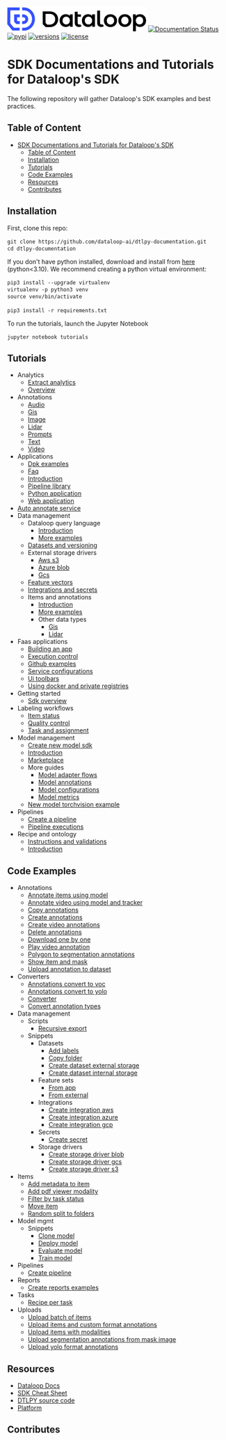 ![LOGO](./assets/site/logo.svg)
[![Documentation Status](https://readthedocs.org/projects/dtlpy/badge/?version=latest)](https://sdk-docs.dataloop.ai/en/latest/?badge=latest)
[![pypi](https://img.shields.io/pypi/v/dtlpy.svg)](https://pypi.org/project/dtlpy/)
[![versions](https://img.shields.io/pypi/pyversions/dtlpy.svg)](https://github.com/dataloop-ai/dtlpy)
[![license](https://img.shields.io/github/license/dataloop-ai/dtlpy-documentation.svg)](https://github.com/dataloop-ai/dtlpy-documentation/blob/master/LICENSE)

# SDK Documentations and Tutorials for Dataloop's SDK

The following repository will gather Dataloop's SDK examples and best practices.

## Table of Content

- [SDK Documentations and Tutorials for Dataloop's SDK](#sdk-documentations-and-tutorials-for-dataloops-sdk)
  - [Table of Content](#table-of-content)
  - [Installation](#installation)
  - [Tutorials](#tutorials)
  - [Code Examples](#code-examples)
  - [Resources](#resources)
  - [Contributes](#contributes)

## Installation

First, clone this repo:

```
git clone https://github.com/dataloop-ai/dtlpy-documentation.git
cd dtlpy-documentation
```

If you don't have python installed, download and install from [here](https://www.python.org/downloads/) (python<3.10).
We recommend creating a python virtual environment:

```
pip3 install --upgrade virtualenv
virtualenv -p python3 venv
source venv/bin/activate

pip3 install -r requirements.txt
```

To run the tutorials, launch the Jupyter Notebook

```
jupyter notebook tutorials
```

## Tutorials

* Analytics
  *  [Extract analytics](tutorials/analytics/extract_analytics/chapter.ipynb)
  *  [Overview](tutorials/analytics/overview/chapter.ipynb)
* Annotations
  *  [Audio](tutorials/annotations/audio/chapter.ipynb)
  *  [Gis](tutorials/annotations/gis/chapter.ipynb)
  *  [Image](tutorials/annotations/image/chapter.ipynb)
  *  [Lidar](tutorials/annotations/lidar/chapter.ipynb)
  *  [Prompts](tutorials/annotations/prompts/chapter.ipynb)
  *  [Text](tutorials/annotations/text/chapter.ipynb)
  *  [Video](tutorials/annotations/video/chapter.ipynb)
* Applications
  *  [Dpk examples](tutorials/applications/dpk_examples/chapter.ipynb)
  *  [Faq](tutorials/applications/faq/chapter.ipynb)
  *  [Introduction](tutorials/applications/introduction/chapter.ipynb)
  *  [Pipeline library](tutorials/applications/pipeline_library/chapter.ipynb)
  *  [Python application](tutorials/applications/python_application/chapter.ipynb)
  *  [Web application](tutorials/applications/web_application/chapter.ipynb)
*  [Auto annotate service](tutorials/auto_annotate_service/chapter.ipynb)
* Data management
  * Dataloop query language
    *  [Introduction](tutorials/data_management/dataloop_query_language/introduction/chapter.ipynb)
    *  [More examples](tutorials/data_management/dataloop_query_language/more_examples/chapter.ipynb)
  *  [Datasets and versioning](tutorials/data_management/datasets_and_versioning/chapter.ipynb)
  * External storage drivers
    *  [Aws s3](tutorials/data_management/external_storage_drivers/aws_s3/chapter.ipynb)
    *  [Azure blob](tutorials/data_management/external_storage_drivers/azure_blob/chapter.ipynb)
    *  [Gcs](tutorials/data_management/external_storage_drivers/gcs/chapter.ipynb)
  *  [Feature vectors](tutorials/data_management/feature_vectors/chapter.ipynb)
  *  [Integrations and secrets](tutorials/data_management/integrations_and_secrets/chapter.ipynb)
  * Items and annotations
    *  [Introduction](tutorials/data_management/items_and_annotations/introduction/chapter.ipynb)
    *  [More examples](tutorials/data_management/items_and_annotations/more_examples/chapter.ipynb)
    * Other data types
      *  [Gis](tutorials/data_management/items_and_annotations/other_data_types/gis/chapter.ipynb)
      *  [Lidar](tutorials/data_management/items_and_annotations/other_data_types/lidar/chapter.ipynb)
* Faas applications
  *  [Building an app](tutorials/faas_applications/building_an_app/chapter.ipynb)
  *  [Execution control](tutorials/faas_applications/execution_control/chapter.ipynb)
  *  [Github examples](tutorials/faas_applications/github_examples/chapter.ipynb)
  *  [Service configurations](tutorials/faas_applications/service_configurations/chapter.ipynb)
  *  [Ui toolbars](tutorials/faas_applications/ui_toolbars/chapter.ipynb)
  *  [Using docker and private registries](tutorials/faas_applications/using_docker_and_private_registries/chapter.ipynb)
* Getting started
  *  [Sdk overview](tutorials/getting_started/sdk_overview/chapter.ipynb)
* Labeling workflows
  *  [Item status](tutorials/labeling_workflows/item_status/chapter.ipynb)
  *  [Quality control](tutorials/labeling_workflows/quality_control/chapter.ipynb)
  *  [Task and assignment](tutorials/labeling_workflows/task_and_assignment/chapter.ipynb)
* Model management
  *  [Create new model sdk](tutorials/model_management/create_new_model_sdk/chapter.ipynb)
  *  [Introduction](tutorials/model_management/introduction/chapter.ipynb)
  *  [Marketplace](tutorials/model_management/marketplace/chapter.ipynb)
  * More guides
    *  [Model adapter flows](tutorials/model_management/more_guides/model_adapter_flows/chapter.ipynb)
    *  [Model annotations](tutorials/model_management/more_guides/model_annotations/chapter.ipynb)
    *  [Model configurations](tutorials/model_management/more_guides/model_configurations/chapter.ipynb)
    *  [Model metrics](tutorials/model_management/more_guides/model_metrics/chapter.ipynb)
  *  [New model torchvision example](tutorials/model_management/new_model_torchvision_example/chapter.ipynb)
* Pipelines
  *  [Create a pipeline](tutorials/pipelines/create_a_pipeline/chapter.ipynb)
  *  [Pipeline executions](tutorials/pipelines/pipeline_executions/chapter.ipynb)
* Recipe and ontology
  *  [Instructions and validations](tutorials/recipe_and_ontology/instructions_and_validations/chapter.ipynb)
  *  [Introduction](tutorials/recipe_and_ontology/introduction/chapter.ipynb)

## Code Examples

* Annotations
  *  [Annotate items using model](examples/annotations/annotate_items_using_model.py)
  *  [Annotate video using model and tracker](examples/annotations/annotate_video_using_model_and_tracker.py)
  *  [Copy annotations](examples/annotations/copy_annotations.py)
  *  [Create annotations](examples/annotations/create_annotations.py)
  *  [Create video annotations](examples/annotations/create_video_annotations.py)
  *  [Delete annotations](examples/annotations/delete_annotations.py)
  *  [Download one by one](examples/annotations/download_one_by_one.py)
  *  [Play video annotation](examples/annotations/play_video_annotation.py)
  *  [Polygon to segmentation annotations](examples/annotations/polygon_to_segmentation_annotations.py)
  *  [Show item and mask](examples/annotations/show_item_and_mask.py)
  *  [Upload annotation to dataset](examples/annotations/upload_annotation_to_dataset.py)
* Converters
  *  [Annotations convert to voc](examples/converters/annotations_convert_to_voc.py)
  *  [Annotations convert to yolo](examples/converters/annotations_convert_to_yolo.py)
  *  [Converter](examples/converters/converter.py)
  *  [Convert annotation types](examples/converters/convert_annotation_types.py)
* Data management
  * Scripts
    *  [Recursive export](examples/data_management/scripts/recursive_export.py)
  * Snippets
    * Datasets
      *  [Add labels](examples/data_management/snippets/datasets/add_labels.py)
      *  [Copy folder](examples/data_management/snippets/datasets/copy_folder.py)
      *  [Create dataset external storage](examples/data_management/snippets/datasets/create_dataset_external_storage.py)
      *  [Create dataset internal storage](examples/data_management/snippets/datasets/create_dataset_internal_storage.py)
    * Feature sets
      *  [From app](examples/data_management/snippets/feature_sets/from_app.py)
      *  [From external](examples/data_management/snippets/feature_sets/from_external.py)
    * Integrations
      *  [Create integration aws](examples/data_management/snippets/integrations/create_integration_aws.py)
      *  [Create integration azure](examples/data_management/snippets/integrations/create_integration_azure.py)
      *  [Create integration gcp](examples/data_management/snippets/integrations/create_integration_gcp.py)
    * Secrets
      *  [Create secret](examples/data_management/snippets/secrets/create_secret.py)
    * Storage drivers
      *  [Create storage driver blob](examples/data_management/snippets/storage_drivers/create_storage_driver_blob.py)
      *  [Create storage driver gcs](examples/data_management/snippets/storage_drivers/create_storage_driver_gcs.py)
      *  [Create storage driver s3](examples/data_management/snippets/storage_drivers/create_storage_driver_s3.py)
* Items
  *  [Add metadata to item](examples/items/add_metadata_to_item.py)
  *  [Add pdf viewer modality](examples/items/add_pdf_viewer_modality.py)
  *  [Filter by task status](examples/items/filter_by_task_status.py)
  *  [Move item](examples/items/move_item.py)
  *  [Random split to folders](examples/items/random_split_to_folders.py)
* Model mgmt
  * Snippets
    *  [Clone model](examples/model_mgmt/snippets/clone_model.py)
    *  [Deploy model](examples/model_mgmt/snippets/deploy_model.py)
    *  [Evaluate model](examples/model_mgmt/snippets/evaluate_model.py)
    *  [Train model](examples/model_mgmt/snippets/train_model.py)
* Pipelines
  *  [Create pipeline](examples/pipelines/create_pipeline.py)
* Reports
  *  [Create reports examples](examples/reports/create_reports_examples.py)
* Tasks
  *  [Recipe per task](examples/tasks/recipe_per_task.py)
* Uploads
  *  [Upload batch of items](examples/uploads/upload_batch_of_items.py)
  *  [Upload items and custom format annotations](examples/uploads/upload_items_and_custom_format_annotations.py)
  *  [Upload items with modalities](examples/uploads/upload_items_with_modalities.py)
  *  [Upload segmentation annotations from mask image](examples/uploads/upload_segmentation_annotations_from_mask_image.py)
  *  [Upload yolo format annotations](examples/uploads/upload_yolo_format_annotations.py)

## Resources

* [Dataloop Docs](https://docs.dataloop.ai/docs)
* [SDK Cheat Sheet](https://docs.dataloop.ai/docs/sdk-cheatsheet?highlight=cheat)
* [DTLPY source code](https://github.com/dataloop-ai/dtlpy)
* [Platform](https://console.dataloop.ai/)

## Contributes
